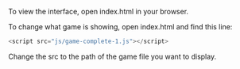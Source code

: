 To view the interface, open index.html in your browser.

To change what game is showing, open index.html and find this line:
```javascript
<script src="js/game-complete-1.js"></script>
```

Change the src to the path of the game file you want to display.
